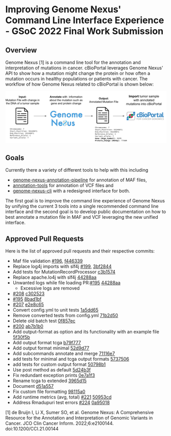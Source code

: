 # Improving Genome Nexus' Command Line Interface Experience - GSoC 2022 Final Work Submission


## Overview

Genome Nexus [1] is a command line tool for the annotation and interpretation of mutations in cancer. cBioPortal leverages Genome Nexus' API to show how a mutation might change the protein or how often a mutation occurs in healthy populations or patients with cancer. The workflow of how Genome Nexus related to cBioPortal is shown below:

![plot](./workflow.png)

## Goals

Currently there a variety of different tools to help with this including 
  * [genome-nexus-annotation-pipeline](https://github.com/genome-nexus/genome-nexus-annotation-pipeline) for annotation of MAF files,
  * [annotation-tools](https://github.com/genome-nexus/annotation-tools) for annotation of VCF files and
  * [genome-nexus-cli](https://github.com/genome-nexus/genome-nexus-cli) with a redesigned interface for both. 
  
The first goal is to improve the command line experience of Genome Nexus by unifying the current 3 tools into a single recommended command line interface and the second goal is to develop public documentation on how to best annotate a mutation file in MAF and VCF leveraging the new unified interface.

## Approved Pull Requests

Here is the list of approved pull requests and their respective commits:
  * Maf file validation [#196](https://github.com/genome-nexus/genome-nexus-annotation-pipeline/pull/196), [f446339](https://github.com/genome-nexus/genome-nexus-annotation-pipeline/commit/f446339a67f67cb8667914b62225d48d461ebf7a)
  * Replace log4j imports with slf4j [#199](https://github.com/genome-nexus/genome-nexus-annotation-pipeline/pull/199), [3bf2844](https://github.com/genome-nexus/genome-nexus-annotation-pipeline/commit/3bf284469dea1ec2d1d63b66eab5309994d35c8e)
  * Add tests for MutationRecordProcessor [c3b1574](https://github.com/genome-nexus/genome-nexus-annotation-pipeline/commit/c3b15741889b24db71bed12545921c7f0decaf5b)
  * Replace apache.lo4j with slf4j [44288aa](https://github.com/genome-nexus/genome-nexus-annotation-pipeline/commit/44288aa014deced50c3704ac98bfd2b58e5ae1ef)
  * Unwanted logs while file loading PR:[#195](https://github.com/genome-nexus/genome-nexus-annotation-pipeline/pull/195) [44288aa](https://github.com/genome-nexus/genome-nexus-annotation-pipeline/commit/44288aa014deced50c3704ac98bfd2b58e5ae1ef)
    * Excessive logs are removed
  *   [#208](https://github.com/genome-nexus/genome-nexus-annotation-pipeline/pull/208)  [c302523](https://github.com/genome-nexus/genome-nexus-annotation-pipeline/commit/c302523f41d34c6fb9ab66b5bcf213f012ebecde)
  * [#195](https://github.com/genome-nexus/genome-nexus-annotation-pipeline/pull/195)  [8bad1bf](https://github.com/genome-nexus/genome-nexus-annotation-pipeline/commit/8bad1bf90f64f4c9380c2e1849390559bec18213)
  * [#207](https://github.com/genome-nexus/genome-nexus-annotation-pipeline/pull/207)  [e2e8c65](https://github.com/genome-nexus/genome-nexus-annotation-pipeline/commit/e2e8c655fd0203ca34a92540d37e7fe407e3196c)
  * Convert config.yml to unit tests [1a5dd65](https://github.com/genome-nexus/genome-nexus-annotation-pipeline/commit/1a5dd658db4c059d5ba4dca8815e083d6e0d4a23)
  * Remove converted tests from config.yml [71b2d50](https://github.com/genome-nexus/genome-nexus-annotation-pipeline/commit/71b2d508ba441c3a048a0c4cbd09723d35478dea)
  * Delete old batch test [0f857ec](https://github.com/genome-nexus/genome-nexus-annotation-pipeline/commit/0f857ec2564f67c41608b2977f74e811605417ae)
  * [#200](https://github.com/genome-nexus/genome-nexus-annotation-pipeline/pull/200)  [ab7b1b0](https://github.com/genome-nexus/genome-nexus-annotation-pipeline/commit/ab7b1b0f96c4e1d1c388772f5c0355b18f3020be)
  * Add output-format as option and its functionality with an example file [5f30f5b](https://github.com/genome-nexus/genome-nexus-annotation-pipeline/commit/5f30f5b07e803d4f46cac5f4e58b0b76987d18e1)
  * Add output format tcga [b79f777](https://github.com/genome-nexus/genome-nexus-annotation-pipeline/commit/b79f777f672a75af7a566498f1f2b9bdf7187194)
  * Add output format minimal [52d9d77](https://github.com/genome-nexus/genome-nexus-annotation-pipeline/commit/52d9d7760cf314c35e07c7cb41358983db8e35f9)
  * Add subcommands annotate and merge [71116e7](https://github.com/genome-nexus/genome-nexus-annotation-pipeline/commit/71116e7496c1c07098fbcb8796397633342a2a98)
  * add tests for minimal and tcga output formats [5737506](https://github.com/genome-nexus/genome-nexus-annotation-pipeline/commit/573750651d64d3b624946fa3d43db195d5fd0077)
  * add tests for custom output format [50798b1](https://github.com/genome-nexus/genome-nexus-annotation-pipeline/commit/50798b16d0ca2a12a7c96a4e2f0f142b265e2708)
  * Use post method as default [5d24b3f](https://github.com/genome-nexus/genome-nexus-annotation-pipeline/commit/5d24b3f1250c1a83ff3d3370b0fb5eebee4177b0)
  * Fix redundant exception prints [0e7a1f3](https://github.com/genome-nexus/genome-nexus-annotation-pipeline/commit/0e7a1f34c77cad02faf003e80a29832a15985cca)
  * Rename tcga to extended [3965d15](https://github.com/genome-nexus/genome-nexus-annotation-pipeline/commit/3965d1513b6cb1dffe303e242b0af6ec9b6982b4)
  * Document [d51a557](https://github.com/genome-nexus/genome-nexus-annotation-pipeline/commit/d51a5576d2cc050c07ea8be466e4336223e6e26e)
  * Fix custom file formatting [98115a0](https://github.com/genome-nexus/genome-nexus-annotation-pipeline/commit/98115a0153873e4a9d85e7e45130bd3092caf174)
  * Add runtime metrics (avg, total) [#221](https://github.com/genome-nexus/genome-nexus-annotation-pipeline/pull/221) [50953cd](https://github.com/genome-nexus/genome-nexus-annotation-pipeline/commit/50953cdd6326490bb82d4e031ce1ce9604526314)
  * Address Rmadupuri test errors [#224](https://github.com/genome-nexus/genome-nexus-annotation-pipeline/pull/224) [0a95018](https://github.com/genome-nexus/genome-nexus-annotation-pipeline/commit/0a950182fba7a916b810faeb788db242c38e23fc)



[1] de Bruijn I, Li X, Sumer SO, et al. Genome Nexus: A Comprehensive Resource for the Annotation and Interpretation of Genomic Variants in Cancer. JCO Clin Cancer Inform. 2022;6:e2100144. doi:10.1200/CCI.21.00144

